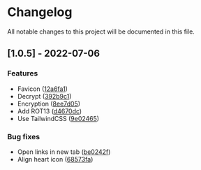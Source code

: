# Changelog

All notable changes to this project will be documented in this file.

## [1.0.5] - 2022-07-06

### Features

- Favicon ([12a6fa1](12a6fa1dd4f552df6cb46f3da683e5b072cabe74))
- Decrypt ([392b9c1](392b9c18d6e18ea3ab451430b32bfc8b03070853))
- Encryption ([8ee7d05](8ee7d05ed54d0cd2e6f356de06839a366f94cca6))
- Add ROT13 ([d4670dc](d4670dceb8fc74e0ee2d02b520d4e9cbd468937c))
- Use TailwindCSS ([9e02465](9e024658225a34a2d4a90336e0fc6febb7b4b673))

### Bug fixes

- Open links in new tab ([be0242f](be0242ffa76ccfabce899737050be9ebdefa43cc))
- Align heart icon ([68573fa](68573fa1cbd93b319a5a2f56a55844ecf91bece6))
